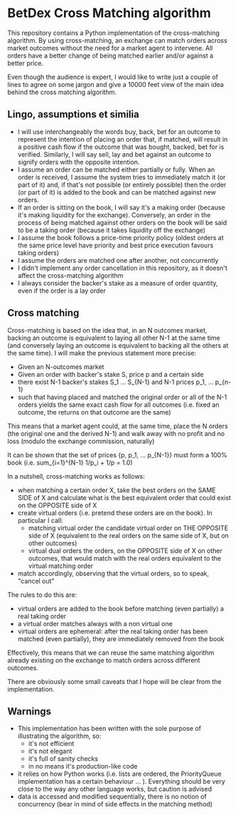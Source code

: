 # BetDex Cross Matching algorithm

This repository contains a Python implementation of the cross-matching algorithm. By using cross-matching, an exchange can match orders across market outcomes without the need for a market agent to intervene. All orders have a better change of being matched earlier and/or against a better price. 

Even though the audience is expert, I would like to write just a couple of lines to agree on some jargon and give a 10000 feet view of the main idea behind the cross matching algorithm.

## Lingo, assumptions et similia

- I will use interchangeably the words buy, back, bet for an outcome to represent the intention of placing an order that, if matched, will result in a positive cash flow if the outcome that was bought, backed, bet for is verified.
Similarly, I will say sell, lay and bet against an outcome to signify orders with the opposite intention.
- I assume an order can be matched either partially or fully. When an order is received, I assume the system tries to immediately match it (or part of it) and, if that's not possible (or entirely possible) then the order (or part of it) is added to the book and can be matched against new orders.
- If an order is sitting on the book, I will say it's a making order (because it's making liquidity for the exchange). Conversely, an order in the process of being matched against other orders on the book will be said to be a taking order (because it takes liquidity off the exchange)
- I assume the book follows a price-time priority policy (oldest orders at the same price level have priority and best price execution favours taking orders)
- I assume the orders are matched one after another, not concurrently
- I didn't implement any order cancellation in this repository, as it doesn't affect the cross-matching algorithm
- I always consider the backer's stake as a measure of order quantity, even if the order is a lay order

## Cross matching

Cross-matching is based on the idea that, in an N outcomes market, backing an outcome is equivalent to laying all other N-1 at the same time (and conversely laying an outcome is equivalent to backing all the others at the same time). I will make the previous statement more precise:

- Given an N-outcomes market
- Given an order with backer's stake S, price p and a certain side 
- there exist N-1 backer's stakes S_1 ... S_{N-1} and N-1 prices p_1, ... p_{n-1} 
- such that having placed and matched the original order or all of the N-1 orders yields the same exact cash flow for all outcomes (i.e. fixed an outcome, the returns on that outcome are the same)

This means that a market agent could, at the same time, place the N orders (the original one and the derived N-1) and walk away with no profit and no loss (modulo the exchange commission, naturally)

It can be shown that the set of prices {p, p_1, ... p_{N-1}} must form a 100% book (i.e. sum_{i=1}^{N-1} 1/p_i + 1/p = 1.0)

In a nutshell, cross-matching works as follows:

- when matching a certain order X, take the best orders on the SAME SIDE of X and calculate what is the best equivalent order that could exist on the OPPOSITE side of X
- create virtual orders (i.e. pretend these orders are on the book). In particular I call:
  - matching virtual order the candidate virtual order on THE OPPOSITE side of X (equivalent to the real orders on the same side of X, but on other outcomes)
  - virtual dual orders the orders, on the OPPOSITE side of X on other outcomes, that would match with the real orders equivalent to the virtual matching order
- match accordingly, observing that the virtual orders, so to speak, "cancel out"


The rules to do this are:
- virtual orders are added to the book before matching (even partially) a real taking order 
- a virtual order matches always with a non virtual one
- virtual orders are ephemeral: after the real taking order has been matched (even partially), they are immediately removed from the book

Effectively, this means that we can reuse the same matching algorithm already existing on the exchange to match orders across different outcomes. 

There are obviously some small caveats that I hope will be clear from the implementation.


## Warnings

- This implementation has been written with the sole purpose of illustrating the algorithm, so:
  - it's not efficient
  - it's not elegant
  - it's full of sanity checks
  - in no means it's production-like code
- it relies on how Python works (i.e. lists are ordered, the PriorityQueue implementation has a certain behaviour ... ). Everything should be very close to the way any other language works, but caution is advised 
- data is accessed and modified sequentially, there is no notion of concurrency (bear in mind of side effects in the matching method)


